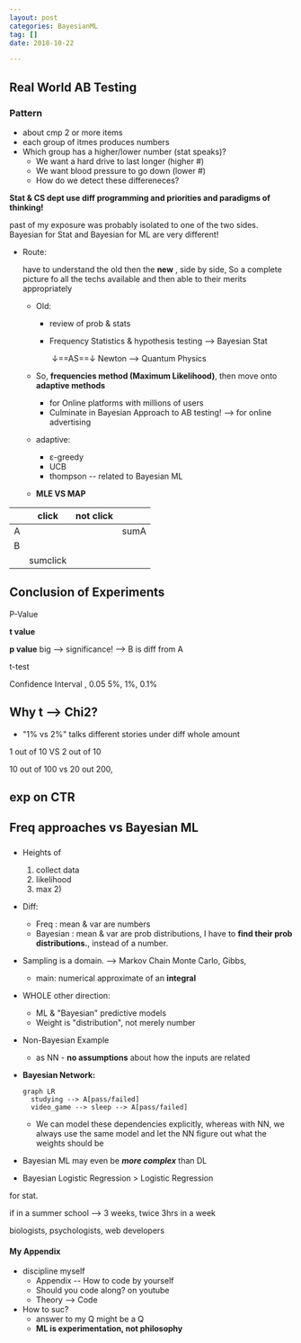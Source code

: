 ```yaml
---
layout: post
categories: BayesianML
tag: [] 
date: 2018-10-22

---
```




## Real World AB Testing

### Pattern

- about cmp 2 or more items
- each group of itmes produces numbers
- Which group has a higher/lower number (stat speaks)?
  - We want a hard drive to last longer (higher #)
  - We want blood pressure to go down (lower #)
  - How do we detect these differeneces?





**Stat & CS dept use diff programming and priorities and paradigms of thinking!**

past of my exposure was probably isolated to one of the two sides. Bayesian for Stat and Bayesian for ML are very different!

- Route: 

  have to understand the old then the **new** , side by side, So a complete picture fo all the techs available and then able to their merits appropriately

  - Old: 

    - review of prob & stats

    - Frequency Statistics & hypothesis testing --> Bayesian Stat 

      ​			 ↓==AS==↓
      Newton --> Quantum Physics

  - So, **frequencies method (Maximum Likelihood)**, then move onto **adaptive methods**

    - for Online platforms with millions of users
    - Culminate in Bayesian Approach to AB testing! --> for online advertising

  - adaptive:

    - ε-greedy
    - UCB
    - thompson -- related to Bayesian ML

  - **MLE VS MAP**

|      | click    | not click |      |
| ---- | -------- | --------- | ---- |
| A    |          |           | sumA |
| B    |          |           |      |
|      | sumclick |           |      |





## Conclusion of Experiments

P-Value

**t value** 

**p value** big --> significance! --> B is diff from A



t-test

Confidence Interval , 0.05 5%, 1%, 0.1%



## Why t --> Chi2?

- "1% vs 2%" talks different stories under diff whole amount

1 out of 10 VS 2 out of 10 

10 out of 100 vs 20 out 200, 



## exp on CTR







## Freq approaches vs Bayesian ML

### 

- Heights of 
  1. collect data
  2. likelihood
  3. max 2)



- Diff: 
  - Freq : mean & var are numbers
  - Bayesian : mean & var are prob distributions, I have to **find their prob distributions.**, instead of a number.
- Sampling is a domain. --> Markov Chain Monte Carlo, Gibbs, 
  - main: numerical approximate of an **integral**



- WHOLE other direction:

  - ML & "Bayesian" predictive models
  - Weight is "distribution", not merely number

- Non-Bayesian Example

  - as NN - **no assumptions** about how the inputs are related

- **Bayesian Network:**

  ```mermaid
  graph LR
  	studying --> A[pass/failed]
  	video_game --> sleep --> A[pass/failed]
  ```

  
  - We can model these dependencies explicitly, whereas with NN, we always use the same model and let the NN figure out what the weights should be

- Bayesian ML may even be ***more complex*** than DL

- Bayesian Logistic Regression > Logistic Regression





for stat. 

if in a summer school  --> 3 weeks, twice 3hrs in a week

biologists, psychologists, web developers







#### My Appendix

- discipline myself
  - Appendix -- How to code by yourself
  - Should you code along? on youtube
  - Theory --> Code
- How to suc?
  - answer to my Q might be a Q
  - **ML is experimentation, not philosophy**





